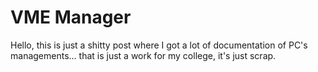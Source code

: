 # VME Manager

Hello, this is just a shitty post where I got a lot of documentation of PC's
managements... that is just a work for my college, it's just scrap.
